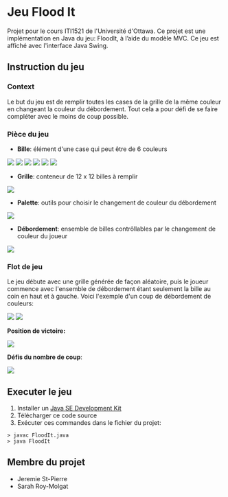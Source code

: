 # Jeu Flood It
Projet pour le cours ITI1521 de l'Université d'Ottawa. Ce projet est une implémentation en Java du jeu: FloodIt, à l’aide du modèle MVC. Ce jeu est affiché avec l'interface Java Swing.

## Instruction du jeu
### Context
Le but du jeu est de remplir toutes les cases de la grille de la même couleur en changeant la couleur du débordement. Tout cela a pour défi de se faire compléter avec le moins de coup possible.

### Pièce du jeu
* **Bille**: élément d'une case qui peut être de 6 couleurs

![](https://github.com/jstpi047/Game-FloodIt/blob/main/data/M/ball-0.png?raw=true)
![](https://github.com/jstpi047/Game-FloodIt/blob/main/data/M/ball-1.png?raw=true)
![](https://github.com/jstpi047/Game-FloodIt/blob/main/data/M/ball-2.png?raw=true)
![](https://github.com/jstpi047/Game-FloodIt/blob/main/data/M/ball-3.png?raw=true)
![](https://github.com/jstpi047/Game-FloodIt/blob/main/data/M/ball-4.png?raw=true)
![](https://github.com/jstpi047/Game-FloodIt/blob/main/data/M/ball-5.png?raw=true)

* **Grille**: conteneur de 12 x 12 billes à remplir

![](https://github.com/jstpi047/Game-FloodIt/blob/main/images/grid.png?raw=true)

* **Palette**: outils pour choisir le changement de couleur du débordement

![](https://github.com/jstpi047/Game-FloodIt/blob/main/images/palet.png?raw=true)

* **Débordement**: ensemble de billes contrôllables par le changement de couleur du joueur

![](https://github.com/jstpi047/Game-FloodIt/blob/main/images/flood.png?raw=true)

### Flot de jeu
Le jeu débute avec une grille générée de façon aléatoire, puis le joueur commence avec l'ensemble de débordement étant seulement la bille au coin en haut et à gauche. Voici l'exemple d'un coup de débordement de couleurs:

![](https://github.com/jstpi047/Game-FloodIt/blob/main/images/flood1.png?raw=true)
![](https://github.com/jstpi047/Game-FloodIt/blob/main/images/flood2.png?raw=true)

**Position de victoire:**

![](https://github.com/jstpi047/Game-FloodIt/blob/main/images/win.png?raw=true)

**Défis du nombre de coup**:

![](https://github.com/jstpi047/Game-FloodIt/blob/main/images/challenge.png?raw=true)

## Executer le jeu
1. Installer un [Java SE Development Kit](https://www.oracle.com/java/technologies/java-se-glance.html)
2. Télécharger ce code source
3. Exécuter ces commandes dans le fichier du projet:
```
> javac FloodIt.java
> java FloodIt
```

## Membre du projet
* Jeremie St-Pierre
* Sarah Roy-Molgat
